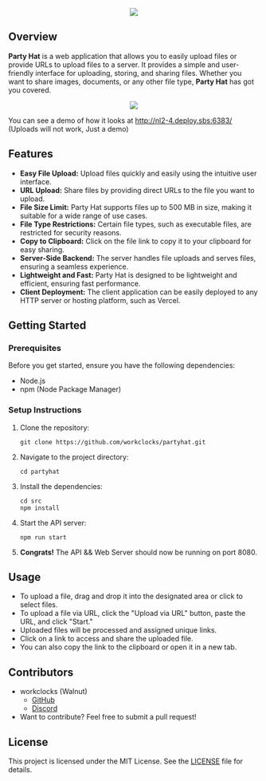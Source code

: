 <p align="center">
  <img src="https://github.com/OddDevelopment/partyhat-add-demo/assets/135460135/659485d9-fb54-4695-8683-4218c3e8d957" />
</p>

## Overview

**Party Hat** is a web application that allows you to easily upload files or provide URLs to upload files to a server. It provides a simple and user-friendly interface for uploading, storing, and sharing files. Whether you want to share images, documents, or any other file type, **Party Hat** has got you covered.

<p align="center">
  <img src="https://github.com/OddDevelopment/partyhat-add-demo/assets/135460135/a7edebad-e01d-427f-b9ac-0dabb56102fd" />
</p>

You can see a demo of how it looks at http://nl2-4.deploy.sbs:6383/ (Uploads will not work, Just a demo)

## Features
- **Easy File Upload:** Upload files quickly and easily using the intuitive user interface.
- **URL Upload:** Share files by providing direct URLs to the file you want to upload.
- **File Size Limit:** Party Hat supports files up to 500 MB in size, making it suitable for a wide range of use cases.
- **File Type Restrictions:** Certain file types, such as executable files, are restricted for security reasons.
- **Copy to Clipboard:** Click on the file link to copy it to your clipboard for easy sharing.
- **Server-Side Backend:** The server handles file uploads and serves files, ensuring a seamless experience.
- **Lightweight and Fast:** Party Hat is designed to be lightweight and efficient, ensuring fast performance.
- **Client Deployment:** The client application can be easily deployed to any HTTP server or hosting platform, such as Vercel.

## Getting Started

### Prerequisites

Before you get started, ensure you have the following dependencies:

- Node.js
- npm (Node Package Manager)

### Setup Instructions

1. Clone the repository:

   ```shell
   git clone https://github.com/workclocks/partyhat.git
    ```
2. Navigate to the project directory:

   ```shell
   cd partyhat
   ```
3. Install the dependencies:

   ```shell
   cd src
   npm install
    ```
4. Start the API server:

   ```shell
   npm run start
   ```
5. **Congrats!** The API && Web Server should now be running on port 8080.

## Usage
- To upload a file, drag and drop it into the designated area or click to select files.
- To upload a file via URL, click the "Upload via URL" button, paste the URL, and click "Start."
- Uploaded files will be processed and assigned unique links.
- Click on a link to access and share the uploaded file.
- You can also copy the link to the clipboard or open it in a new tab.

## Contributors
- workclocks (Walnut)
    - [GitHub](https://github.com/workclocks)
    - [Discord](https://discordapp.com/users/498665680233824271)
- Want to contribute? Feel free to submit a pull request!

## License
This project is licensed under the MIT License. See the [LICENSE](./LICENSE) file for details.

